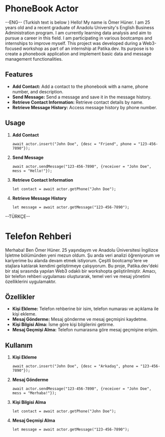 # PhoneBook Actor
--ENG--  (Turkish text is below )
Hello! My name is Ömer Hüner. I am 25 years old and a recent graduate of Anadolu University's English Business Administration program. 
I am currently learning data analysis and aim to pursue a career in this field. I am participating in various bootcamps and internships to improve myself. 
This project was developed during a Web3-focused workshop as part of an internship at Patika.dev. Its purpose is to create a phonebook application and implement basic data and message management functionalities.

## Features

- **Add Contact:** Add a contact to the phonebook with a name, phone number, and description.
- **Send Message:** Send a message and save it in the message history.
- **Retrieve Contact Information:** Retrieve contact details by name.
- **Retrieve Message History:** Access message history by phone number.

## Usage

1. **Add Contact**
   ```motoko
   await actor.insert("John Doe", {desc = "Friend", phone = "123-456-7890"});
   ```

2. **Send Message**
   ```motoko
   await actor.sendMessage("123-456-7890", {receiver = "John Doe", mess = "Hello!"});
   ```

3. **Retrieve Contact Information**
   ```motoko
   let contact = await actor.getPhone("John Doe");
   ```


4. **Retrieve Message History**
   ```motoko
   let message = await actor.getMessage("123-456-7890");
   ```

--TÜRKÇE--
# Telefon Rehberi

Merhaba! Ben Ömer Hüner. 25 yaşındayım ve Anadolu Üniversitesi İngilizce İşletme bölümünden yeni mezun oldum. 
Şu anda veri analizi öğreniyorum ve kariyerime bu alanda devam etmek istiyorum. Çeşitli bootcamp'lere ve stajlara katılarak kendimi geliştirmeye çalışıyorum. 
Bu proje, Patika.dev'deki bir staj sırasında yapılan Web3 odaklı bir workshopta geliştirilmiştir. Amacı, bir telefon rehberi uygulaması oluşturarak, temel veri ve mesaj yönetimi özelliklerini uygulamaktır.

## Özellikler

- **Kişi Ekleme:** Telefon rehberine bir isim, telefon numarası ve açıklama ile kişi ekleme.
- **Mesaj Gönderme:** Mesaj gönderme ve mesaj geçmişini kaydetme.
- **Kişi Bilgisi Alma:** İsme göre kişi bilgilerini getirme.
- **Mesaj Geçmişi Alma:** Telefon numarasına göre mesaj geçmişine erişim.

## Kullanım

1. **Kişi Ekleme**
   ```motoko
   await actor.insert("John Doe", {desc = "Arkadaş", phone = "123-456-7890"});
   ```

2. **Mesaj Gönderme**
   ```motoko
   await actor.sendMessage("123-456-7890", {receiver = "John Doe", mess = "Merhaba!"});
   ```

3. **Kişi Bilgisi Alma**
   ```motoko
   let contact = await actor.getPhone("John Doe");
   ```

4. **Mesaj Geçmişi Alma**
   ```motoko
   let message = await actor.getMessage("123-456-7890");
   ```
